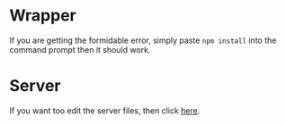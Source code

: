 # Wrapper
If you are getting the formidable error, simply paste
`npm install` into the command prompt then it should work.

# Server
If you want too edit the server files, then click [here](https://github.com/2Epik4u/Wrapper-Online-Server-Files).
